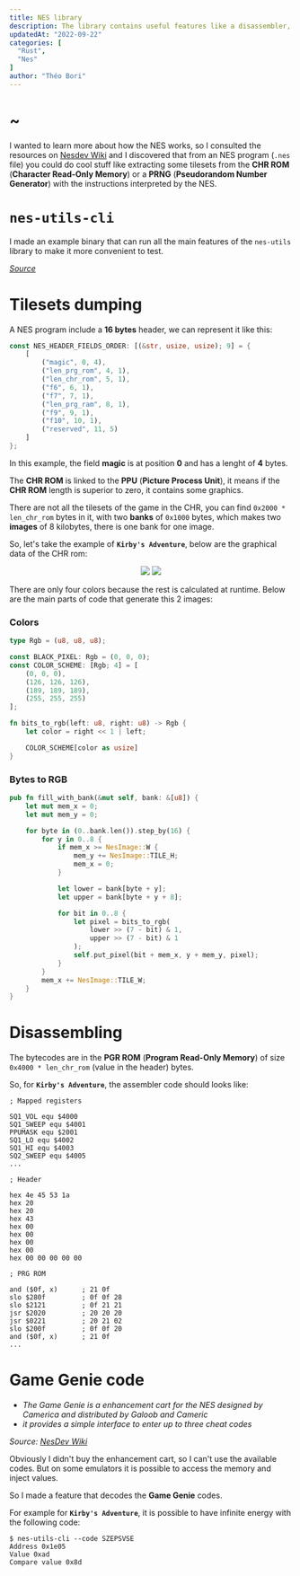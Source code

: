 ```yaml
---
title: NES library
description: The library contains useful features like a disassembler, graphic extraction (to PNG) from CHR ROM and a Game Genie encoder/decoder.
updatedAt: "2022-09-22"
categories: [
  "Rust",
  "Nes"
]
author: "Théo Bori"
---
```


# ~

I wanted to learn more about how the NES works, so I consulted the resources on [Nesdev Wiki](https://www.nesdev.org/wiki/Nesdev_Wiki) and I discovered that from an NES program (`.nes` file) you could do cool stuff like extracting some tilesets from the **CHR ROM** (**Character Read-Only Memory**) or a **PRNG** (**Pseudorandom Number Generator**) with the instructions interpreted by the NES.

# `nes-utils-cli`

I made an example binary that can run all the main features of the `nes-utils` library to make it more convenient to test.

[*Source*](https://github.com/theobori/nes-utils-cli)

# Tilesets dumping

A NES program include a **16 bytes** header, we can represent it like this:

```rust
const NES_HEADER_FIELDS_ORDER: [(&str, usize, usize); 9] = {
    [
        ("magic", 0, 4),
        ("len_prg_rom", 4, 1),
        ("len_chr_rom", 5, 1),
        ("f6", 6, 1),
        ("f7", 7, 1),
        ("len_prg_ram", 8, 1),
        ("f9", 9, 1),
        ("f10", 10, 1),
        ("reserved", 11, 5)
    ]
};
```

In this example, the field **magic** is at position **0** and has a lenght of **4** bytes.

The **CHR ROM** is linked to the **PPU** (**Picture Process Unit**), it means if the **CHR ROM** length is superior to zero, it contains some graphics.

There are not all the tilesets of the game in the CHR, you can find `0x2000 * len_chr_rom` bytes in it, with two **banks** of `0x1000` bytes, which makes two **images** of 8 kilobytes, there is one bank for one image.

So, let's take the example of **`Kirby's Adventure`**, below are the graphical data of the CHR rom:

<p align="center" width="100%">
  <img src="/kirby1.png">
  <img src="/kirby2.png">
</p>

There are only four colors because the rest is calculated at runtime.
Below are the main parts of code that generate this 2 images:

### Colors
```rust
type Rgb = (u8, u8, u8);

const BLACK_PIXEL: Rgb = (0, 0, 0);
const COLOR_SCHEME: [Rgb; 4] = [
    (0, 0, 0),
    (126, 126, 126),
    (189, 189, 189),
    (255, 255, 255)
];

fn bits_to_rgb(left: u8, right: u8) -> Rgb {
    let color = right << 1 | left;

    COLOR_SCHEME[color as usize]
}
```

### Bytes to RGB
```rust
pub fn fill_with_bank(&mut self, bank: &[u8]) {
    let mut mem_x = 0;
    let mut mem_y = 0;

    for byte in (0..bank.len()).step_by(16) {
        for y in 0..8 {
            if mem_x >= NesImage::W {
                mem_y += NesImage::TILE_H;
                mem_x = 0;
            }

            let lower = bank[byte + y];
            let upper = bank[byte + y + 8];

            for bit in 0..8 {
                let pixel = bits_to_rgb(
                    lower >> (7 - bit) & 1,
                    upper >> (7 - bit) & 1
                );
                self.put_pixel(bit + mem_x, y + mem_y, pixel);
            }
        }
        mem_x += NesImage::TILE_W;
    }
}
```

# Disassembling

The bytecodes are in the **PGR ROM** (**Program Read-Only Memory**) of size `0x4000 * len_chr_rom` (value in the header) bytes.

So, for **`Kirby's Adventure`**, the assembler code should looks like:

```asm6502
; Mapped registers

SQ1_VOL equ $4000
SQ1_SWEEP equ $4001
PPUMASK equ $2001
SQ1_LO equ $4002
SQ1_HI equ $4003
SQ2_SWEEP equ $4005
...

; Header

hex 4e 45 53 1a
hex 20
hex 20
hex 43
hex 00
hex 00
hex 00
hex 00
hex 00 00 00 00 00

; PRG ROM

and ($0f, x)      ; 21 0f
slo $280f         ; 0f 0f 28
slo $2121         ; 0f 21 21
jsr $2020         ; 20 20 20
jsr $0221         ; 20 21 02
slo $200f         ; 0f 0f 20
and ($0f, x)      ; 21 0f
...
```

# Game Genie code

- *The Game Genie is a enhancement cart for the NES designed by Camerica and distributed by Galoob and Cameric*
- *it provides a simple interface to enter up to three cheat codes*

*Source: [NesDev Wiki](https://www.nesdev.org/wiki/Game_Genie)*

Obviously I didn't buy the enhancement cart, so I can't use the available codes. But on some emulators it is possible to access the memory and inject values.

So I made a feature that decodes the **Game Genie** codes.

For example for **`Kirby's Adventure`**, it is possible to have infinite energy with the following code:

```
$ nes-utils-cli --code SZEPSVSE    
Address 0x1e05
Value 0xad
Compare value 0x8d
```
